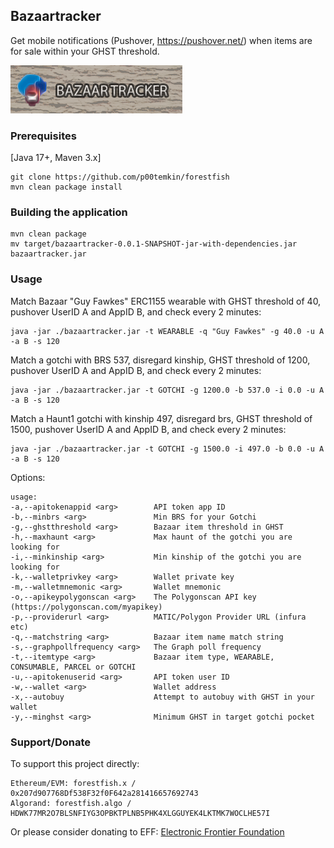 ## Bazaartracker

Get mobile notifications (Pushover, <https://pushover.net/>) when items are for sale within your GHST threshold.

![alt text](https://github.com/p00temkin/bazaartracker/blob/master/img/bazaartracker.png?raw=true)

### Prerequisites

[Java 17+, Maven 3.x]

   ```
git clone https://github.com/p00temkin/forestfish
mvn clean package install
   ```

### Building the application

   ```
   mvn clean package
   mv target/bazaartracker-0.0.1-SNAPSHOT-jar-with-dependencies.jar bazaartracker.jar
   ```

### Usage

Match Bazaar "Guy Fawkes" ERC1155 wearable with GHST threshold of 40, pushover UserID A and AppID B, and check every 2 minutes:

   ```
   java -jar ./bazaartracker.jar -t WEARABLE -q "Guy Fawkes" -g 40.0 -u A -a B -s 120
   ```

Match a gotchi with BRS 537, disregard kinship, GHST threshold of 1200, pushover UserID A and AppID B, and check every 2 minutes:

   ```
   java -jar ./bazaartracker.jar -t GOTCHI -g 1200.0 -b 537.0 -i 0.0 -u A -a B -s 120
   ```

 Match a Haunt1 gotchi with kinship 497, disregard brs, GHST threshold of 1500, pushover UserID A and AppID B, and check every 2 minutes:

   ```
   java -jar ./bazaartracker.jar -t GOTCHI -g 1500.0 -i 497.0 -b 0.0 -u A -a B -s 120
   ```

Options:

   ```
usage:
 -a,--apitokenappid <arg>        API token app ID
 -b,--minbrs <arg>               Min BRS for your Gotchi
 -g,--ghstthreshold <arg>        Bazaar item threshold in GHST
 -h,--maxhaunt <arg>             Max haunt of the gotchi you are looking for
 -i,--minkinship <arg>           Min kinship of the gotchi you are looking for
 -k,--walletprivkey <arg>        Wallet private key
 -m,--walletmnemonic <arg>       Wallet mnemonic
 -o,--apikeypolygonscan <arg>    The Polygonscan API key (https://polygonscan.com/myapikey)
 -p,--providerurl <arg>          MATIC/Polygon Provider URL (infura etc)
 -q,--matchstring <arg>          Bazaar item name match string
 -s,--graphpollfrequency <arg>   The Graph poll frequency
 -t,--itemtype <arg>             Bazaar item type, WEARABLE, CONSUMABLE, PARCEL or GOTCHI
 -u,--apitokenuserid <arg>       API token user ID
 -w,--wallet <arg>               Wallet address
 -x,--autobuy                    Attempt to autobuy with GHST in your wallet
 -y,--minghst <arg>              Minimum GHST in target gotchi pocket

   ```

### Support/Donate

To support this project directly:

   ```
   Ethereum/EVM: forestfish.x / 0x207d907768Df538F32f0F642a281416657692743
   Algorand: forestfish.algo / HDWK77MR2O7BLSNFIYG3OPBKTPLNB5PHK4XLGGUYEK4LKTMK7WOCLHE57I
   ```

Or please consider donating to EFF:
[Electronic Frontier Foundation](https://supporters.eff.org/donate)
